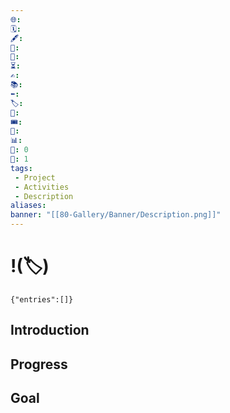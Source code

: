 ```yaml
---
🌐: 
🗓️:
🖋️:
🛫:
🏁:
⏳:
✍️: 
📚: 
⬅️: 
🏷️: 
🎫: 
🎟️: 
🔖: 
📊: 
🏹: 0
🎯: 1
tags:
 - Project
 - Activities
 - Description
aliases: 
banner: "[[80-Gallery/Banner/Description.png]]"
---
```


# !(🏷️)


```timekeep
{"entries":[]}
```

## Introduction

## Progress

## Goal
